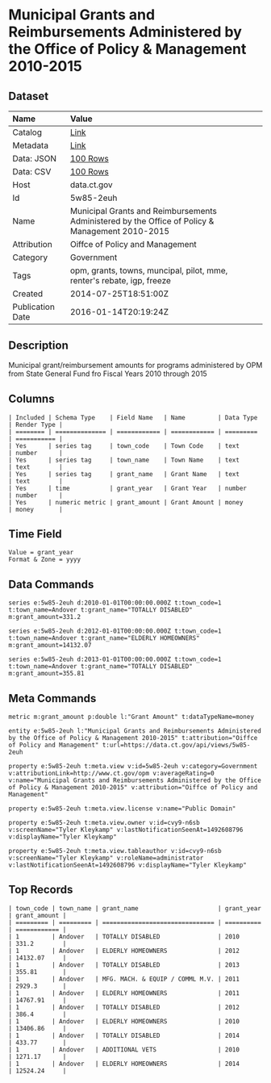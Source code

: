# Municipal Grants and Reimbursements Administered by the Office of Policy & Management 2010-2015

## Dataset

| Name | Value |
| :--- | :---- |
| Catalog | [Link](https://catalog.data.gov/dataset/municpal-grants-and-reimbursements-admininstered-by-the-office-of-policy-management-2010-2) |
| Metadata | [Link](https://data.ct.gov/api/views/5w85-2euh) |
| Data: JSON | [100 Rows](https://data.ct.gov/api/views/5w85-2euh/rows.json?max_rows=100) |
| Data: CSV | [100 Rows](https://data.ct.gov/api/views/5w85-2euh/rows.csv?max_rows=100) |
| Host | data.ct.gov |
| Id | 5w85-2euh |
| Name | Municipal Grants and Reimbursements Administered by the Office of Policy & Management 2010-2015 |
| Attribution | Oiffce of Policy and Management |
| Category | Government |
| Tags | opm, grants, towns, muncipal, pilot, mme, renter's rebate, igp, freeze |
| Created | 2014-07-25T18:51:00Z |
| Publication Date | 2016-01-14T20:19:24Z |

## Description

Municipal grant/reimbursement amounts for programs administered by OPM from State General Fund fro Fiscal Years 2010 through 2015

## Columns

```ls
| Included | Schema Type    | Field Name   | Name         | Data Type | Render Type |
| ======== | ============== | ============ | ============ | ========= | =========== |
| Yes      | series tag     | town_code    | Town Code    | text      | number      |
| Yes      | series tag     | town_name    | Town Name    | text      | text        |
| Yes      | series tag     | grant_name   | Grant Name   | text      | text        |
| Yes      | time           | grant_year   | Grant Year   | number    | number      |
| Yes      | numeric metric | grant_amount | Grant Amount | money     | money       |
```

## Time Field

```ls
Value = grant_year
Format & Zone = yyyy
```

## Data Commands

```ls
series e:5w85-2euh d:2010-01-01T00:00:00.000Z t:town_code=1 t:town_name=Andover t:grant_name="TOTALLY DISABLED" m:grant_amount=331.2

series e:5w85-2euh d:2012-01-01T00:00:00.000Z t:town_code=1 t:town_name=Andover t:grant_name="ELDERLY HOMEOWNERS" m:grant_amount=14132.07

series e:5w85-2euh d:2013-01-01T00:00:00.000Z t:town_code=1 t:town_name=Andover t:grant_name="TOTALLY DISABLED" m:grant_amount=355.81
```

## Meta Commands

```ls
metric m:grant_amount p:double l:"Grant Amount" t:dataTypeName=money

entity e:5w85-2euh l:"Municipal Grants and Reimbursements Administered by the Office of Policy & Management 2010-2015" t:attribution="Oiffce of Policy and Management" t:url=https://data.ct.gov/api/views/5w85-2euh

property e:5w85-2euh t:meta.view v:id=5w85-2euh v:category=Government v:attributionLink=http://www.ct.gov/opm v:averageRating=0 v:name="Municipal Grants and Reimbursements Administered by the Office of Policy & Management 2010-2015" v:attribution="Oiffce of Policy and Management"

property e:5w85-2euh t:meta.view.license v:name="Public Domain"

property e:5w85-2euh t:meta.view.owner v:id=cvy9-n6sb v:screenName="Tyler Kleykamp" v:lastNotificationSeenAt=1492608796 v:displayName="Tyler Kleykamp"

property e:5w85-2euh t:meta.view.tableauthor v:id=cvy9-n6sb v:screenName="Tyler Kleykamp" v:roleName=administrator v:lastNotificationSeenAt=1492608796 v:displayName="Tyler Kleykamp"
```

## Top Records

```ls
| town_code | town_name | grant_name                      | grant_year | grant_amount | 
| ========= | ========= | =============================== | ========== | ============ | 
| 1         | Andover   | TOTALLY DISABLED                | 2010       | 331.2        | 
| 1         | Andover   | ELDERLY HOMEOWNERS              | 2012       | 14132.07     | 
| 1         | Andover   | TOTALLY DISABLED                | 2013       | 355.81       | 
| 1         | Andover   | MFG. MACH. & EQUIP / COMML M.V. | 2011       | 2929.3       | 
| 1         | Andover   | ELDERLY HOMEOWNERS              | 2011       | 14767.91     | 
| 1         | Andover   | TOTALLY DISABLED                | 2012       | 386.4        | 
| 1         | Andover   | ELDERLY HOMEOWNERS              | 2010       | 13406.86     | 
| 1         | Andover   | TOTALLY DISABLED                | 2014       | 433.77       | 
| 1         | Andover   | ADDITIONAL VETS                 | 2010       | 1271.17      | 
| 1         | Andover   | ELDERLY HOMEOWNERS              | 2014       | 12524.24     | 
```